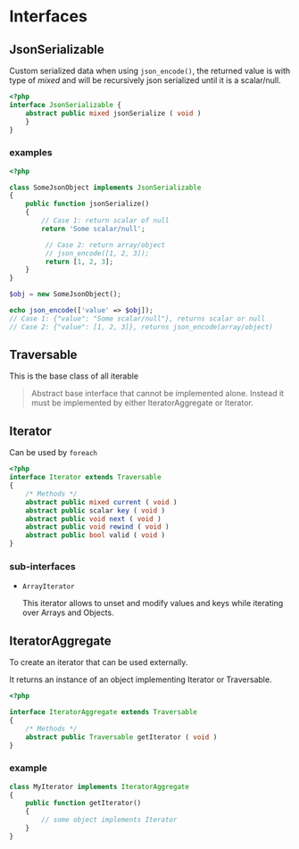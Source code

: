 # Interfaces

## JsonSerializable 

Custom serialized data when using `json_encode()`,
the returned value is with type of *mixed* and
will be recursively json serialized until it is a scalar/null.

```php
<?php
interface JsonSerializable {
    abstract public mixed jsonSerialize ( void )
    }
}
```

### examples

```php
<?php

class SomeJsonObject implements JsonSerializable
{
    public function jsonSerialize()
    {
        // Case 1: return scalar of null
        return 'Some scalar/null';

         // Case 2: return array/object
         // json_encode([1, 2, 3]);
         return [1, 2, 3];
    }
}

$obj = new SomeJsonObject();

echo json_encode(['value' => $obj]);
// Case 1: {"value": "Some scalar/null"}, returns scalar or null
// Case 2: {"value": [1, 2, 3]}, returns json_encode(array/object)
```

## Traversable

This is the base class of all iterable

> Abstract base interface that cannot be implemented alone. Instead it must be implemented by either IteratorAggregate or Iterator.

## Iterator

Can be used by `foreach`

```php
<?php
interface Iterator extends Traversable
{
    /* Methods */
    abstract public mixed current ( void )
    abstract public scalar key ( void )
    abstract public void next ( void )
    abstract public void rewind ( void )
    abstract public bool valid ( void )
}
```

### sub-interfaces

- `ArrayIterator`

    This iterator allows to unset and modify values and keys while iterating over Arrays and Objects.


## IteratorAggregate

To create an iterator that can be used externally.

It returns an instance of an object implementing Iterator or Traversable.

```php
<?php

interface IteratorAggregate extends Traversable
{
    /* Methods */
    abstract public Traversable getIterator ( void )
}
```

### example

```php
class MyIterator implements IteratorAggregate
{
    public function getIterator()
    {
        // some object implements Iterator
    }
}
```